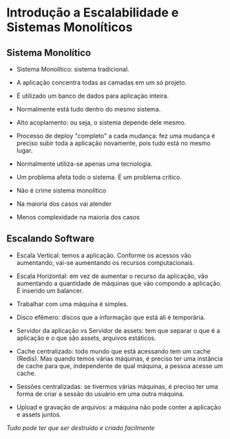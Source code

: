 # Introdução a Escalabilidade e Sistemas Monolíticos


## Sistema Monolítico

- Sistema Monolítico: sistema tradicional.
- A aplicação concentra todas as camadas em um só projeto.
- É utilizado um banco de dados para aplicação inteira.
- Normalmente está tudo dentro do mesmo sistema.
- Alto acoplamento: ou seja, o sistema depende dele mesmo.
- Processo de deploy "completo" a cada mudança: fez uma mudança é preciso subir toda a aplicação novamente, pois tudo está no mesmo lugar.
- Normalmente utiliza-se apenas uma tecnologia.
- Um problema afeta todo o sistema. É um problema crítico.

- Não é crime sistema monolítico
- Na maioria dos casos vai atender
- Menos complexidade na maioria dos casos

## Escalando Software

- Escala Vertical: temos a aplicação. Conforme os acessos vão aumentando, vai-se aumentando os recursos computacionais.
- Escala Horizontal: em vez de aumentar o recurso da aplicação, vão aumentando a quantidade de máquinas que vão compondo a aplicação. É inserido um balancer.

- Trabalhar com uma máquina é simples.

- Disco efêmero: discos que a informação que está ali é temporária.
- Servidor da aplicação vs Servidor de assets: tem que separar o que é a aplicação e o que são assets, arquivos estáticos.
- Cache centralizado: todo mundo que está acessando tem um cache (Redis). Mas quando temos várias máquinas, é preciso ter uma instância de cache para que, independente de qual máquina, a pessoa acesse um cache.
- Sessões centralizadas: se tivermos várias máquinas, é preciso ter uma forma de criar a sessão do usuário em uma outra máquina.
- Upload e gravação de arquivos: a máquina não pode conter a aplicação e assets juntos.

*Tudo pode ter que ser destruído e criado facilmente*